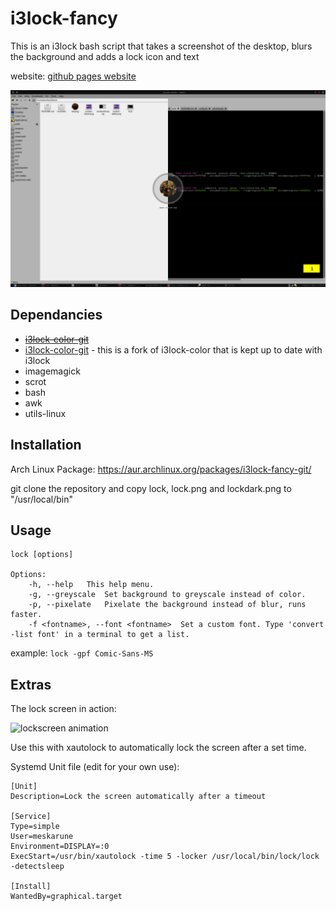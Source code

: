 i3lock-fancy
============

This is an i3lock bash script that takes a screenshot of the desktop, blurs the background and adds a lock icon and text

website: [github pages website](http://meskarune.github.io/i3lock-fancy/)

![screen shot of lockscreen](https://raw.githubusercontent.com/meskarune/i3lock-fancy/master/screenshot.png)

Dependancies
------------
* <s>[i3lock-color-git](https://github.com/eBrnd/i3lock-color)</s>
* [i3lock-color-git](https://github.com/Arcaena/i3lock-color) - this is a fork of i3lock-color that is kept up to date with i3lock
* imagemagick
* scrot
* bash
* awk
* utils-linux

Installation
------------
Arch Linux Package: https://aur.archlinux.org/packages/i3lock-fancy-git/

git clone the repository and copy lock, lock.png and lockdark.png to
"/usr/local/bin"

Usage
-----

    lock [options]

    Options:
        -h, --help   This help menu.
        -g, --greyscale  Set background to greyscale instead of color.
        -p, --pixelate   Pixelate the background instead of blur, runs faster.
        -f <fontname>, --font <fontname>  Set a custom font. Type 'convert -list font' in a terminal to get a list.

example: ```lock -gpf Comic-Sans-MS```

Extras
------

The lock screen in action:

![lockscreen animation](https://raw.githubusercontent.com/meskarune/i3lock-fancy/master/action.gif)

Use this with xautolock to automatically lock the screen after a set time.

Systemd Unit file (edit for your own use):

    [Unit]
    Description=Lock the screen automatically after a timeout
    
    [Service]
    Type=simple
    User=meskarune
    Environment=DISPLAY=:0
    ExecStart=/usr/bin/xautolock -time 5 -locker /usr/local/bin/lock/lock -detectsleep
    
    [Install]
    WantedBy=graphical.target
